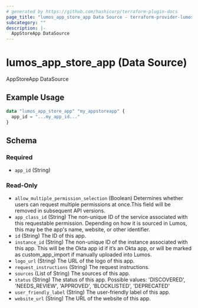 ```yaml
---
# generated by https://github.com/hashicorp/terraform-plugin-docs
page_title: "lumos_app_store_app Data Source - terraform-provider-lumos"
subcategory: ""
description: |-
  AppStoreApp DataSource
---
```


# lumos_app_store_app (Data Source)

AppStoreApp DataSource

## Example Usage

```terraform
data "lumos_app_store_app" "my_appstoreapp" {
  app_id = "...my_app_id..."
}
```

<!-- schema generated by tfplugindocs -->
## Schema

### Required

- `app_id` (String)

### Read-Only

- `allow_multiple_permission_selection` (Boolean) Determines whether users can request multiple permissions at once.This field will be removed in subsequent API versions.
- `app_class_id` (String) The non-unique ID of the service associated with this requestable permission. Depending on how it is sourced in Lumos, this may be the app's name, website, or other identifier.
- `id` (String) The ID of this app.
- `instance_id` (String) The non-unique ID of the instance associated with this app. This will be the Okta app id if it’s an Okta app, or will be marked as custom_app_import if manually uploaded into Lumos.
- `logo_url` (String) The URL of the logo of this app.
- `request_instructions` (String) The request instructions.
- `sources` (List of String) The sources of this app.
- `status` (String) The status of this app. Possible values: 'DISCOVERED', 'NEEDS_REVIEW', 'APPROVED', 'BLOCKLISTED', 'DEPRECATED'
- `user_friendly_label` (String) The user-friendly label of this app.
- `website_url` (String) The URL of the website of this app.
